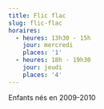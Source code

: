 ```yaml
---
title: Flic flac
slug: flic-flac
horaires:
  - heures: 13h30 - 15h
    jour: mercredi
    places: '1'
  - heures: 18h - 19h30
    jour: jeudi
    places: '4'
---
```

Enfants nés en 2009-2010

